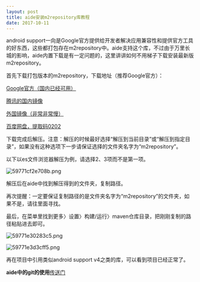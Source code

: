 ```yaml
---
layout: post
title: aide安装m2repository库教程
date: 2017-10-11
---
```


android support一向是Google官方提供给开发者解决应用兼容性和提供官方工具的好东西，这些都打包存在m2repository中。aide支持这个库，不过由于万里长城的影响，aide内置下载是有一定问题的，这里讲讲如何不用梯子下载安装最新版m2repository。

首先下载打包版本的m2repository，下载地址（推荐Google官方）：

[Google官方（国内已经可用）](https://takuron.top/go?url=https://dl-ssl.google.com/android/repository/android_m2repository_r47.zip)

 [腾讯的国内镜像](https://takuron.top/go?url=http://android-mirror.bugly.qq.com:8080/android/repository/android_m2repository_r47.zip)

[外国镜像（非常非常慢）](https://takuron.top/go?url=http://mirrors.neusoft.edu.cn/android/repository/android_m2repository_r47.zip)

[百度网盘，提取码0202](https://takuron.top/go?url=https://pan.baidu.com/s/1qXD16RM)

下载完成后解压。注意：解压的时候最好选择“解压到当前目录”或“解压到指定目录”，如果没有这种选项下一步请保证选择的文件夹名字为“m2repository”。

以下以es文件浏览器解压为例，请选择2、3项而不是第一项。

![59771cf2e708b.png](https://i.loli.net/2017/07/25/59771cf2e708b.png)

解压后在aide中找到解压得到的文件夹，复制路径。

再次提醒：一定要保证复制路径的是文件夹名字为“m2repository”的文件夹，如果不是，请往里面寻找。

最后，在菜单里找到更多〉设置〉构建/运行〉maven仓库目录，把刚刚复制的路径粘贴进去即可。

![59771e30283c5.png](https://ooo.0o0.ooo/2017/07/25/59771e30283c5.png)

![59771e3d3cff5.png](https://i.loli.net/2017/07/25/59771e3d3cff5.png)

再在项目中引用类似android support v4之类的库，可以看到项目已经正常了。

**aide中的git的使用**[传送门](https://luolisen.top/go?url=https://luolisen.top/id0005)
